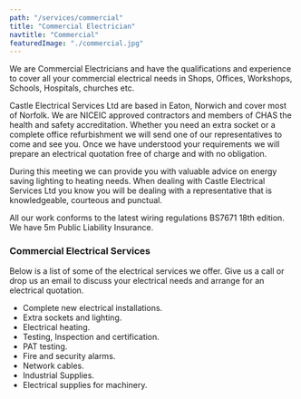 ```yaml
---
path: "/services/commercial"
title: "Commercial Electrician"
navtitle: "Commercial"
featuredImage: "./commercial.jpg"
---
```


We are Commercial Electricians and have the qualifications and experience to cover all your commercial electrical needs in Shops, Offices, Workshops, Schools, Hospitals, churches etc.

Castle Electrical Services Ltd are based in Eaton, Norwich and cover most of Norfolk. We are NICEIC approved contractors and members of CHAS the health and safety accreditation. Whether you need an extra socket or a complete office refurbishment we will send one of our representatives to come and see you. Once we have understood your requirements we will prepare an electrical quotation free of charge and with no obligation.

During this meeting we can provide you with valuable advice on energy saving lighting to heating needs. When dealing with Castle Electrical Services Ltd you know you will be dealing with a representative that is knowledgeable, courteous and punctual.

All our work conforms to the latest wiring regulations BS7671 18th edition. We have 5m Public Liability Insurance.

### Commercial Electrical Services

Below is a list of some of the electrical services we offer. Give us a call or drop us an email to discuss your electrical needs and arrange for an electrical quotation.

- Complete new electrical installations.
- Extra sockets and lighting.
- Electrical heating.
- Testing, Inspection and certification.
- PAT testing.
- Fire and security alarms.
- Network cables.
- Industrial Supplies.
- Electrical supplies for machinery.
